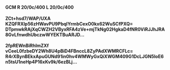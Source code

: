 #### GCM R 20/0c/400 L 20/0c/400
**ZCt+hsd7/WAP/UXA**<br/>**KZQFRXlp56zHWavPU9PbqlYrmbCexO0kx62WuSCfPXQ=**<br/>**DTpmwkRAjXqCWZH2VByxRFA4zVe+mjTkNg02HgkaD4fNR0ViRJJhJRA8GvLfnwdhUbczwWYEKTBuARJD...**<br/><br/>
**2fpREWnBiRhlmZXf**<br/>**vCeeL0fzbeDY2Wh8U4pBiD4FBnccL8ZyPAdXWMRCFLc=**<br/>**R4rXBynBEkxApuGUNd91in0hv4WMWyGxQiXWGM409G1DcLJGN5loE6n5tsU1neHp4P16xKv9k/6ezBLj...**